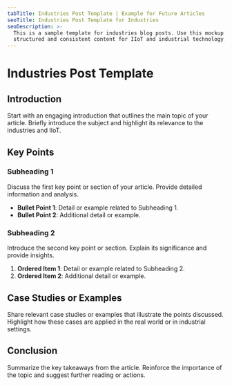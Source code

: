 ```yaml
---
tabTitle: Industries Post Template | Example for Future Articles
seoTitle: Industries Post Template for Industries
seoDescription: >-
  This is a sample template for industries blog posts. Use this mockup to create
  structured and consistent content for IIoT and industrial technology.
---
```


# Industries Post Template

## Introduction

Start with an engaging introduction that outlines the main topic of your article. Briefly
introduce the subject and highlight its relevance to the industries and IIoT.

## Key Points

### Subheading 1

Discuss the first key point or section of your article. Provide detailed information and
analysis.

- **Bullet Point 1**: Detail or example related to Subheading 1.
- **Bullet Point 2**: Additional detail or example.

### Subheading 2

Introduce the second key point or section. Explain its significance and provide insights.

1. **Ordered Item 1**: Detail or example related to Subheading 2.
1. **Ordered Item 2**: Additional detail or example.

## Case Studies or Examples

Share relevant case studies or examples that illustrate the points discussed. Highlight
how these cases are applied in the real world or in industrial settings.

## Conclusion

Summarize the key takeaways from the article. Reinforce the importance of the topic and
suggest further reading or actions.

